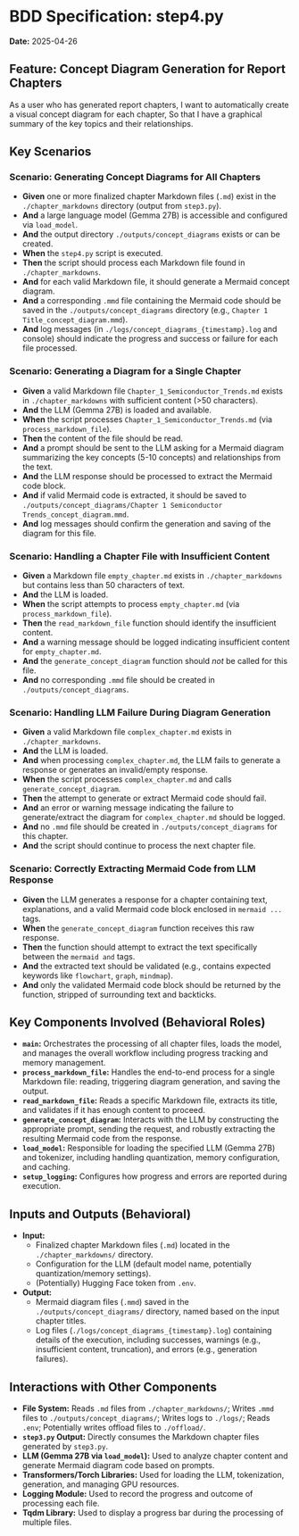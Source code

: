# BDD Specification: step4.py

**Date:** 2025-04-26

## Feature: Concept Diagram Generation for Report Chapters

As a user who has generated report chapters,
I want to automatically create a visual concept diagram for each chapter,
So that I have a graphical summary of the key topics and their relationships.

## Key Scenarios

### Scenario: Generating Concept Diagrams for All Chapters

* **Given** one or more finalized chapter Markdown files (`.md`) exist in the `./chapter_markdowns` directory (output from `step3.py`).
* **And** a large language model (Gemma 27B) is accessible and configured via `load_model`.
* **And** the output directory `./outputs/concept_diagrams` exists or can be created.
* **When** the `step4.py` script is executed.
* **Then** the script should process each Markdown file found in `./chapter_markdowns`.
* **And** for each valid Markdown file, it should generate a Mermaid concept diagram.
* **And** a corresponding `.mmd` file containing the Mermaid code should be saved in the `./outputs/concept_diagrams` directory (e.g., `Chapter 1 Title_concept_diagram.mmd`).
* **And** log messages (in `./logs/concept_diagrams_{timestamp}.log` and console) should indicate the progress and success or failure for each file processed.

### Scenario: Generating a Diagram for a Single Chapter

* **Given** a valid Markdown file `Chapter_1_Semiconductor_Trends.md` exists in `./chapter_markdowns` with sufficient content (>50 characters).
* **And** the LLM (Gemma 27B) is loaded and available.
* **When** the script processes `Chapter_1_Semiconductor_Trends.md` (via `process_markdown_file`).
* **Then** the content of the file should be read.
* **And** a prompt should be sent to the LLM asking for a Mermaid diagram summarizing the key concepts (5-10 concepts) and relationships from the text.
* **And** the LLM response should be processed to extract the Mermaid code block.
* **And** if valid Mermaid code is extracted, it should be saved to `./outputs/concept_diagrams/Chapter 1 Semiconductor Trends_concept_diagram.mmd`.
* **And** log messages should confirm the generation and saving of the diagram for this file.

### Scenario: Handling a Chapter File with Insufficient Content

* **Given** a Markdown file `empty_chapter.md` exists in `./chapter_markdowns` but contains less than 50 characters of text.
* **And** the LLM is loaded.
* **When** the script attempts to process `empty_chapter.md` (via `process_markdown_file`).
* **Then** the `read_markdown_file` function should identify the insufficient content.
* **And** a warning message should be logged indicating insufficient content for `empty_chapter.md`.
* **And** the `generate_concept_diagram` function should *not* be called for this file.
* **And** no corresponding `.mmd` file should be created in `./outputs/concept_diagrams`.

### Scenario: Handling LLM Failure During Diagram Generation

* **Given** a valid Markdown file `complex_chapter.md` exists in `./chapter_markdowns`.
* **And** the LLM is loaded.
* **And** when processing `complex_chapter.md`, the LLM fails to generate a response or generates an invalid/empty response.
* **When** the script processes `complex_chapter.md` and calls `generate_concept_diagram`.
* **Then** the attempt to generate or extract Mermaid code should fail.
* **And** an error or warning message indicating the failure to generate/extract the diagram for `complex_chapter.md` should be logged.
* **And** no `.mmd` file should be created in `./outputs/concept_diagrams` for this chapter.
* **And** the script should continue to process the next chapter file.

### Scenario: Correctly Extracting Mermaid Code from LLM Response

* **Given** the LLM generates a response for a chapter containing text, explanations, and a valid Mermaid code block enclosed in ```mermaid ...``` tags.
* **When** the `generate_concept_diagram` function receives this raw response.
* **Then** the function should attempt to extract the text specifically between the ```mermaid and``` tags.
* **And** the extracted text should be validated (e.g., contains expected keywords like `flowchart`, `graph`, `mindmap`).
* **And** only the validated Mermaid code block should be returned by the function, stripped of surrounding text and backticks.

## Key Components Involved (Behavioral Roles)

* **`main`:** Orchestrates the processing of all chapter files, loads the model, and manages the overall workflow including progress tracking and memory management.
* **`process_markdown_file`:** Handles the end-to-end process for a single Markdown file: reading, triggering diagram generation, and saving the output.
* **`read_markdown_file`:** Reads a specific Markdown file, extracts its title, and validates if it has enough content to proceed.
* **`generate_concept_diagram`:** Interacts with the LLM by constructing the appropriate prompt, sending the request, and robustly extracting the resulting Mermaid code from the response.
* **`load_model`:** Responsible for loading the specified LLM (Gemma 27B) and tokenizer, including handling quantization, memory configuration, and caching.
* **`setup_logging`:** Configures how progress and errors are reported during execution.

## Inputs and Outputs (Behavioral)

* **Input:**
  * Finalized chapter Markdown files (`.md`) located in the `./chapter_markdowns/` directory.
  * Configuration for the LLM (default model name, potentially quantization/memory settings).
  * (Potentially) Hugging Face token from `.env`.
* **Output:**
  * Mermaid diagram files (`.mmd`) saved in the `./outputs/concept_diagrams/` directory, named based on the input chapter titles.
  * Log files (`./logs/concept_diagrams_{timestamp}.log`) containing details of the execution, including successes, warnings (e.g., insufficient content, truncation), and errors (e.g., generation failures).

## Interactions with Other Components

* **File System:** Reads `.md` files from `./chapter_markdowns/`; Writes `.mmd` files to `./outputs/concept_diagrams/`; Writes logs to `./logs/`; Reads `.env`; Potentially writes offload files to `./offload/`.
* **`step3.py` Output:** Directly consumes the Markdown chapter files generated by `step3.py`.
* **LLM (Gemma 27B via `load_model`):** Used to analyze chapter content and generate Mermaid diagram code based on prompts.
* **Transformers/Torch Libraries:** Used for loading the LLM, tokenization, generation, and managing GPU resources.
* **Logging Module:** Used to record the progress and outcome of processing each file.
* **Tqdm Library:** Used to display a progress bar during the processing of multiple files.
